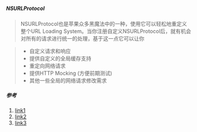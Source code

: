 ##### NSURLProtocol
> NSURLProtocol也是苹果众多黑魔法中的一种，使用它可以轻松地重定义整个URL Loading System。当你注册自定义NSURLProtocol后，就有机会对所有的请求进行统一的处理，基于这一点它可以让你

> - 自定义请求和响应
> - 提供自定义的全局缓存支持
> - 重定向网络请求
> - 提供HTTP Mocking (方便前期测试)
> - 其他一些全局的网络请求修改需求

##### 参考
1. [link1](http://nshipster.cn/nsurlprotocol/)
2. [link2](http://www.raywenderlich.com/59982/nsurlprotocol-tutorial)
3. [link3](http://xiangwangfeng.com/2014/11/29/NSURLProtocol和NSRunLoop的那些坑/)

